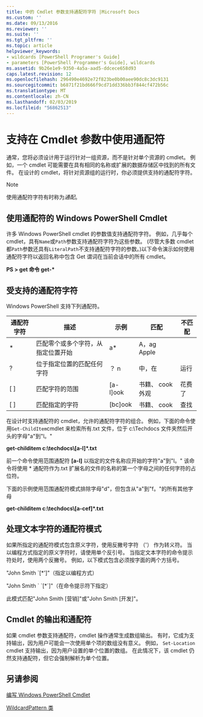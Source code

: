 ```yaml
---
title: 中的 Cmdlet 参数支持通配符字符 |Microsoft Docs
ms.custom: ''
ms.date: 09/13/2016
ms.reviewer: ''
ms.suite: ''
ms.tgt_pltfrm: ''
ms.topic: article
helpviewer_keywords:
- wildcards [PowerShell Programer's Guide]
- parameters [PowerShell Programmer's Guide], wildcards
ms.assetid: 9b26e1e9-9350-4a5a-aad5-ddcece658d93
caps.latest.revision: 12
ms.openlocfilehash: 296490e4692e72f823be0b00aee90dc8c3dc9131
ms.sourcegitcommit: b6871f21bd666f9cd71dd336bb3f844cf472b56c
ms.translationtype: MT
ms.contentlocale: zh-CN
ms.lasthandoff: 02/03/2019
ms.locfileid: "56862513"
---
```

# <a name="supporting-wildcard-characters-in-cmdlet-parameters"></a>支持在 Cmdlet 参数中使用通配符

通常，您将必须设计用于运行针对一组资源，而不是针对单个资源的 cmdlet。 例如，一个 cmdlet 可能需要在具有相同的名称或扩展的数据存储区中找到的所有文件。 在设计的 cmdlet，将针对资源组的运行时，你必须提供支持的通配符字符。

> [!NOTE]
> 使用通配符字符有时称为*通配*。

## <a name="windows-powershell-cmdlets-that-use-wildcards"></a>使用通配符的 Windows PowerShell Cmdlet

 许多 Windows PowerShell cmdlet 的参数值支持通配符字符。 例如，几乎每个 cmdlet，具有`Name`或`Path`参数支持通配符字符为这些参数。 (尽管大多数 cmdlet 都`Path`参数还具有`LiteralPath`不支持通配符字符的参数。)以下命令演示如何使用通配符字符以返回名称中包含 Get 谓词在当前会话中的所有 cmdlet。

 **PS > get 命令 get-\***

## <a name="supported-wildcard-characters"></a>受支持的通配符字符

Windows PowerShell 支持下列通配符。

|通配符字符|描述|示例|匹配|不匹配|
|------------------------|-----------------|-------------|-------------|--------------------|
|*|匹配零个或多个字符，从指定位置开始|a*|A，ag Apple||
|?|位于指定位置的匹配任何字符|？ n|中，在|运行|
|[ ]|匹配字符的范围|[a-l]ook|书籍、 cook 外观|花费了|
|[ ]|匹配指定的字符|[bc]ook|书籍、 cook|查找|

在设计时支持通配符的 cmdlet，允许的通配符字符的组合。 例如，下面的命令使用`Get-ChildItem`cmdlet 来检索所有.txt 文件，位于 c:\Techdocs 文件夹然后开头的字母"a"到"l。"

**get-childitem c:\techdocs\\[a-l]\*.txt**

前一个命令使用范围通配符 **[a-l]** 以指定的文件名称应开始的字符"a"到"l。" 该命令将使用 * 通配符作为.txt 扩展名的文件的名称的第一个字母之间的任何字符的占位符。

下面的示例使用范围通配符模式排除字母"d"，但包含从"a"到"f。"的所有其他字母

**get-childitem c:\techdocs\\[a-cef]\*.txt**

## <a name="handling-literal-characters-in-wildcard-patterns"></a>处理文本字符的通配符模式

如果所指定的通配符模式包含原义字符，使用反撇号字符 （'） 作为转义符。 当以编程方式指定的原义字符时，请使用单个反引号。 当指定文本字符的命令提示符处时，使用两个反撇号。 例如，以下模式包含必须按字面的两个方括号。

"John Smith \`[*']"（指定以编程方式）

"John Smith \` \`[*\`]"（在命令提示符下指定）

此模式匹配"John Smith [营销]"或"John Smith [开发]"。

## <a name="cmdlet-output-and-wildcard-characters"></a>Cmdlet 的输出和通配符

如果 cmdlet 参数支持通配符，cmdlet 操作通常生成数组输出。 有时，它成为支持输出，因为用户可能会一次使用单个项的数组没有意义。 例如， `Set-Location` cmdlet 支持输出，因为用户设置的单个位置的数组。 在此情况下，该 cmdlet 仍然支持通配符，但它会强制解析为单个位置。

## <a name="see-also"></a>另请参阅

[编写 Windows PowerShell Cmdlet](./writing-a-windows-powershell-cmdlet.md)

[WildcardPattern 类](/dotnet/api/system.management.automation.wildcardpattern)

